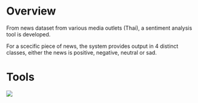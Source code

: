 # Overview
From news dataset from various media outlets (Thai), a sentiment analysis tool is developed.

For a scecific piece of news, the system provides output in 4 distinct classes, either the news is positive, negative, neutral or sad. 

# Tools
[![](https://skillicons.dev/icons?i=python,nlp&theme=dark)](https://skillicons.dev)
